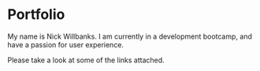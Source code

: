 # Portfolio

My name is Nick Willbanks.  I am currently in a development bootcamp, and have a passion for user experience.

Please take a look at some of the links attached.
